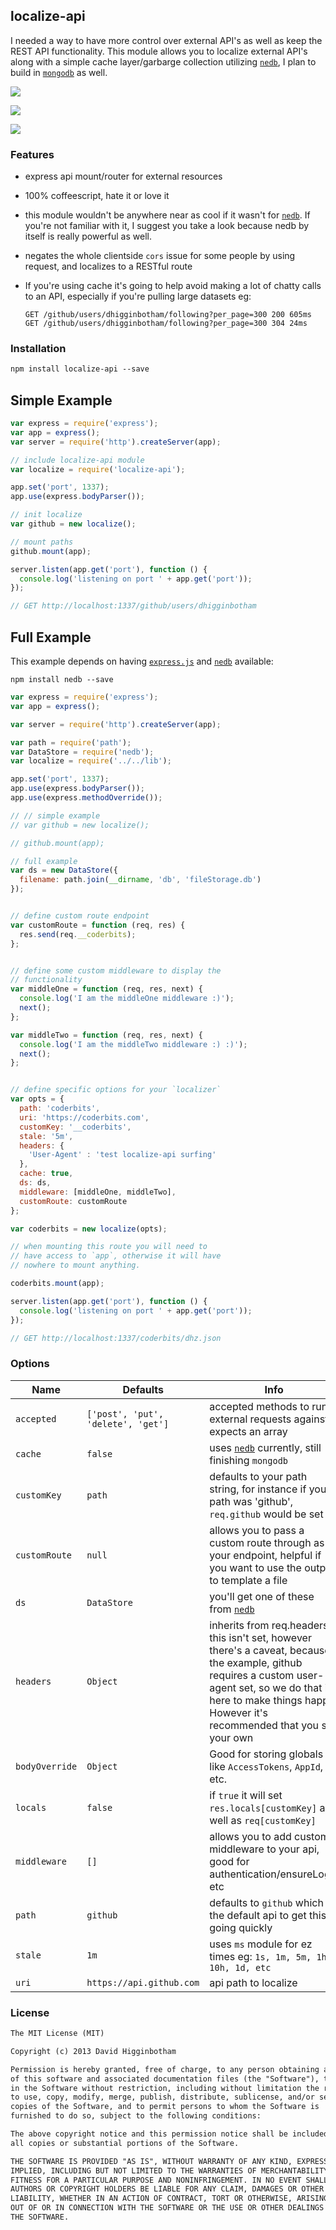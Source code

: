 ## localize-api
I needed a way to have more control over external API's as well as keep the REST API functionality. This module allows you to localize external API's along with a simple cache layer/garbarge collection utilizing [`nedb`](https://github.com/louischatriot/nedb), I plan to build in [`mongodb`](https://github.com/mongodb/node-mongodb-native) as well. 

![](https://nodei.co/npm/localize-api.png?downloads=true&stars=true) 

![](https://badge.fury.io/js/localize-api.png)

![](https://drone.io/github.com/dhigginbotham/localize-api/status.png)

### Features
- express api mount/router for external resources
- 100% coffeescript, hate it or love it
- this module wouldn't be anywhere near as cool if it wasn't for [`nedb`](https://github.com/louischatriot/nedb). If you're not familiar with it, I suggest you take a look because nedb by itself is really powerful as well.
- negates the whole clientside `cors` issue for some people by using request, and localizes to a RESTful route
- If you're using cache it's going to help avoid making a lot of chatty calls to an API, especially if you're pulling large datasets eg:
  
  ```
  GET /github/users/dhigginbotham/following?per_page=300 200 605ms
  GET /github/users/dhigginbotham/following?per_page=300 304 24ms
  ```

### Installation
```md
npm install localize-api --save
```

## Simple Example
```js
var express = require('express');
var app = express();
var server = require('http').createServer(app);

// include localize-api module
var localize = require('localize-api');

app.set('port', 1337);
app.use(express.bodyParser());

// init localize
var github = new localize();

// mount paths
github.mount(app);

server.listen(app.get('port'), function () {
  console.log('listening on port ' + app.get('port'));
});

// GET http://localhost:1337/github/users/dhigginbotham
```

## Full Example
This example depends on having [`express.js`](https://github.com/visionmedia/express) and [`nedb`](https://github.com/louischatriot/nedb) available:

  `npm install nedb --save`

```js
var express = require('express');
var app = express();

var server = require('http').createServer(app);

var path = require('path');
var DataStore = require('nedb');
var localize = require('../../lib');

app.set('port', 1337);
app.use(express.bodyParser());
app.use(express.methodOverride());

// // simple example
// var github = new localize();

// github.mount(app);

// full example
var ds = new DataStore({
  filename: path.join(__dirname, 'db', 'fileStorage.db')
});


// define custom route endpoint
var customRoute = function (req, res) {
  res.send(req.__coderbits);
};


// define some custom middleware to display the
// functionality
var middleOne = function (req, res, next) {
  console.log('I am the middleOne middleware :)');
  next();
};

var middleTwo = function (req, res, next) {
  console.log('I am the middleTwo middleware :) :)');
  next();
};


// define specific options for your `localizer`
var opts = {
  path: 'coderbits',
  uri: 'https://coderbits.com',
  customKey: '__coderbits',
  stale: '5m',
  headers: {
    'User-Agent' : 'test localize-api surfing'
  },
  cache: true,
  ds: ds,
  middleware: [middleOne, middleTwo],
  customRoute: customRoute
};

var coderbits = new localize(opts);

// when mounting this route you will need to
// have access to `app`, otherwise it will have
// nowhere to mount anything.

coderbits.mount(app);

server.listen(app.get('port'), function () {
  console.log('listening on port ' + app.get('port'));
});

// GET http://localhost:1337/coderbits/dhz.json
```

### Options
Name | Defaults | Info
--- | --- | ---
`accepted` | `['post', 'put', 'delete', 'get']` | accepted methods to run external requests against, expects an array
`cache` | `false` | uses [`nedb`](https://github.com/louischatriot/nedb) currently, still finishing `mongodb`
`customKey` | `path` | defaults to your path string, for instance if your path was 'github', `req.github` would be set 
`customRoute` | `null` | allows you to pass a custom route through as your endpoint, helpful if you want to use the output to template a file
`ds` | `DataStore` | you'll get one of these from [`nedb`](https://github.com/louischatriot/nedb)
`headers` | `Object` | inherits from req.headers if this isn't set, however there's a caveat, because the example, github requires a custom user-agent set, so we do that in here to make things happy. However it's recommended that you set your own
`bodyOverride` | `Object` | Good for storing globals like `AccessTokens`, `AppId`, etc.
`locals` | `false` | if `true` it will set `res.locals[customKey]` as well as `req[customKey]`
`middleware` | `[]` | allows you to add custom middleware to your api, good for authentication/ensureLogin etc
`path` | `github` | defaults to `github` which is the default api to get this going quickly
`stale` | `1m` | uses `ms` module for ez times eg: `1s, 1m, 5m, 1h, 10h, 1d, etc`
`uri` | `https://api.github.com` | api path to localize


### License
```md
The MIT License (MIT)

Copyright (c) 2013 David Higginbotham 

Permission is hereby granted, free of charge, to any person obtaining a copy
of this software and associated documentation files (the "Software"), to deal
in the Software without restriction, including without limitation the rights
to use, copy, modify, merge, publish, distribute, sublicense, and/or sell
copies of the Software, and to permit persons to whom the Software is
furnished to do so, subject to the following conditions:

The above copyright notice and this permission notice shall be included in
all copies or substantial portions of the Software.

THE SOFTWARE IS PROVIDED "AS IS", WITHOUT WARRANTY OF ANY KIND, EXPRESS OR
IMPLIED, INCLUDING BUT NOT LIMITED TO THE WARRANTIES OF MERCHANTABILITY,
FITNESS FOR A PARTICULAR PURPOSE AND NONINFRINGEMENT. IN NO EVENT SHALL THE
AUTHORS OR COPYRIGHT HOLDERS BE LIABLE FOR ANY CLAIM, DAMAGES OR OTHER
LIABILITY, WHETHER IN AN ACTION OF CONTRACT, TORT OR OTHERWISE, ARISING FROM,
OUT OF OR IN CONNECTION WITH THE SOFTWARE OR THE USE OR OTHER DEALINGS IN
THE SOFTWARE.
```
